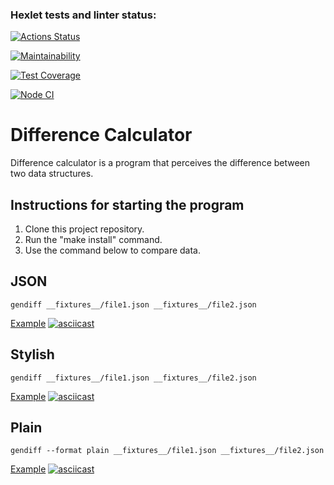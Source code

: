 ### Hexlet tests and linter status:
[![Actions Status](https://github.com/velesfight/frontend-project-46/workflows/hexlet-check/badge.svg)](https://github.com/velesfight/frontend-project-46/actions)

[![Maintainability](https://api.codeclimate.com/v1/badges/78268ac96702d411ddf7/maintainability)](https://codeclimate.com/github/velesfight/frontend-project-46/maintainability)

[![Test Coverage](https://api.codeclimate.com/v1/badges/78268ac96702d411ddf7/test_coverage)](https://codeclimate.com/github/velesfight/frontend-project-46/test_coverage)

[![Node CI](https://github.com/velesfight/frontend-project-46/actions/workflows/nodejs.yml/badge.svg)](https://github.com/velesfight/frontend-project-46/actions/workflows/nodejs.yml)

# Difference Calculator

Difference calculator is a program that perceives the difference between two data structures.
## Instructions for starting the program
  1. Clone this project repository.
  2. Run the "make install" command.
  3. Use the command below to compare data.


## JSON
`gendiff __fixtures__/file1.json __fixtures__/file2.json`

[Example](https://asciinema.org/a/nWrRCrN27lhubUMhKNJfRvwmw)
[![asciicast](https://asciinema.org/a/nWrRCrN27lhubUMhKNJfRvwmw.svg)](https://asciinema.org/a/nWrRCrN27lhubUMhKNJfRvwmw)

## Stylish
`gendiff __fixtures__/file1.json __fixtures__/file2.json`

[Example](https://asciinema.org/a/8IE45dHFz60XTTNhBd1wya2bs)
[![asciicast](https://asciinema.org/a/8IE45dHFz60XTTNhBd1wya2bs.svg)](https://asciinema.org/a/8IE45dHFz60XTTNhBd1wya2bs)

## Plain
`gendiff --format plain __fixtures__/file1.json __fixtures__/file2.json`

[Example](https://asciinema.org/a/11WZdXwirYJ8rP6d9EtwDAyAY)
[![asciicast](https://asciinema.org/a/11WZdXwirYJ8rP6d9EtwDAyAY.svg)](https://asciinema.org/a/11WZdXwirYJ8rP6d9EtwDAyAY)